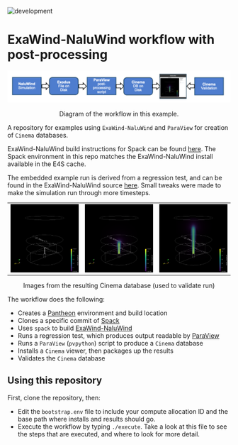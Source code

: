 ![development](https://pantheonscience.github.io/states/development.png)

# ExaWind-NaluWind workflow with post-processing

<p align="center">
    <img width="750" src="doc/workflow.png"/>
</p>
<p align="center">Diagram of the workflow in this example.</p>

A repository for examples using `ExaWind-NaluWind` and `ParaView` for creation of `Cinema` databases.

ExaWind-NaluWind build instructions for Spack can be found [here](https://nalu-wind.readthedocs.io/en/latest/source/user/build_spack.html). The Spack environment in this repo matches the ExaWind-NaluWind install available in the E4S cache.

The embedded example run is derived from a regression test, and can be found in the ExaWind-NaluWind source [here](https://github.com/Exawind/nalu-wind/tree/88342423d9ba3b22f33887357876bc4f05fefc3d/reg_tests/test_files/nonIsoEdgeOpenJet). Small tweaks were made to make the simulation run through more timesteps.

<p align="center">
<table>
<tr>
<td><img width="200" src="validate/data/pantheon.cdb/RenderView1_000000.png"</td>
<td><img width="200" src="validate/data/pantheon.cdb/RenderView1_000005.png"</td>
<td><img width="200" src="validate/data/pantheon.cdb/RenderView1_000011.png"</td>
</tr>
</table>
</p>
<p align="center">Images from the resulting Cinema database (used to validate run)</p>

The workflow does the following:

- Creates a [Pantheon](http://pantheonscience.org/) environment and build location
- Clones a specific commit of [Spack](https://github.com/spack/spack)
- Uses `spack` to build [ExaWind-NaluWind](https://nalu-wind.readthedocs.io/en/latest/)
- Runs a regression test, which produces output readable by [ParaView](https://paraview.org)
- Runs a `ParaView` (`pvpython`) script to produce a `Cinema` database
- Installs a `Cinema` viewer, then packages up the results
- Validates the `Cinema` database

## Using this repository

First, clone the repository, then:

- Edit the `bootstrap.env` file to include your compute allocation ID and the base path where installs and results should go.
- Execute the workflow by typing `./execute`. Take a look at this file to see the steps that are executed, and where to look for more detail.
